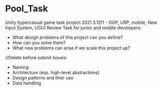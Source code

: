 # Pool_Task
Unity hypercasual game task project 2021.3.12f1 - OOP, URP, mobile, New Input System, UGUI
Review Task for junior and middle developers:
- What design problems of this project can you define?
- How can you solve them?
- What new problems can arise if we scale this project up?  

//Delete before submit
Issues:
- Naming
- Architecture (esp. high-level abstractions)
- Design patterns and thier use
- Data handling


